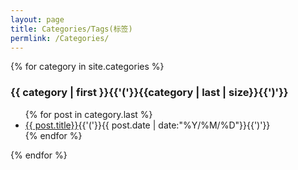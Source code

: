 ```yaml
---
layout: page
title: Categories/Tags(标签)
permlink: /Categories/
---
```


{% for category in site.categories %}
<h3>{{ category | first }}{{'('}}{{category | last | size}}{{')'}}</h3>
<ul class="arc-list">
    {% for post in category.last %}
        <li><a href="{{ post.url | relative_url }}">{{ post.title}}</a>{{'('}}{{ post.date | date:"%Y/%M/%D"}}{{')'}}</li>
    {% endfor %}
</ul>
{% endfor %}